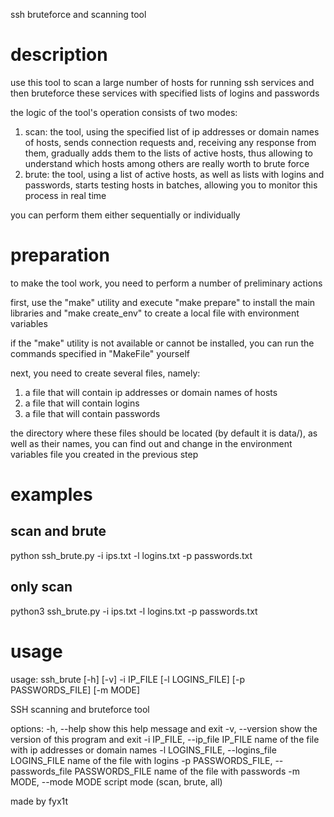 ssh bruteforce and scanning tool

# description

use this tool to scan a large number of hosts for running ssh services and then bruteforce these services with specified lists of logins and passwords

the logic of the tool's operation consists of two modes:
1. scan: the tool, using the specified list of ip addresses or domain names of hosts, sends connection requests and, receiving any response from them, gradually adds them to the lists of active hosts, thus allowing to understand which hosts among others are really worth to brute force
2. brute: the tool, using a list of active hosts, as well as lists with logins and passwords, starts testing hosts in batches, allowing you to monitor this process in real time

you can perform them either sequentially or individually

# preparation

to make the tool work, you need to perform a number of preliminary actions

first, use the "make" utility and execute "make prepare" to install the main libraries and "make create_env" to create a local file with environment variables

if the "make" utility is not available or cannot be installed, you can run the commands specified in "MakeFile" yourself

next, you need to create several files, namely:
1. a file that will contain ip addresses or domain names of hosts
2. a file that will contain logins
3. a file that will contain passwords

the directory where these files should be located (by default it is data/), as well as their names, you can find out and change in the environment variables file you created in the previous step

# examples

## scan and brute

python ssh_brute.py -i ips.txt -l logins.txt -p passwords.txt

## only scan

python3 ssh_brute.py -i ips.txt -l logins.txt -p passwords.txt

# usage

usage: ssh_brute [-h] [-v] -i IP_FILE [-l LOGINS_FILE] [-p PASSWORDS_FILE] [-m MODE]

SSH scanning and bruteforce tool

options:
  -h, --help            show this help message and exit
  -v, --version         show the version of this program and exit
  -i IP_FILE, --ip_file IP_FILE
                        name of the file with ip addresses or domain names
  -l LOGINS_FILE, --logins_file LOGINS_FILE
                        name of the file with logins
  -p PASSWORDS_FILE, --passwords_file PASSWORDS_FILE
                        name of the file with passwords
  -m MODE, --mode MODE  script mode (scan, brute, all)

made by fyx1t
